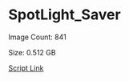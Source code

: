 # SpotLight_Saver

Image Count: 841

Size: 0.512 GB

[Script Link](https://github.com/liuyal/Archive/blob/master/Python/Utilities/Miscellaneous/spotlight_saver.py)